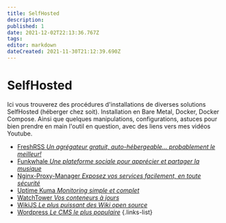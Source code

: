 ```yaml
---
title: SelfHosted
description: 
published: 1
date: 2021-12-02T22:13:36.767Z
tags: 
editor: markdown
dateCreated: 2021-11-30T21:12:39.690Z
---
```


# SelfHosted
Ici vous trouverez des procédures d'installations de diverses solutions SelfHosted (héberger chez soit). Installation en Bare Metal, Docker, Docker Compose. Ainsi que quelques manipulations, configurations, astuces pour bien prendre en main l'outil en question, avec des liens vers mes vidéos Youtube.

- [FreshRSS *Un agrégateur gratuit, auto-hébergeable... probablement le meilleur!*](/SelfHosted/FreshRSS)
- [Funkwhale *Une plateforme sociale pour apprécier et partager la musique*](/SelfHosted/Funkwhale)
- [Nginx-Proxy-Manager *Exposez vos services facilement, en toute sécurité*](/SelfHosted/Nginx-Proxy-Manager)
- [Uptime Kuma *Monitoring simple et complet*](/SelfHosted/Uptime-Kuma)
- [WatchTower *Vos conteneurs à jours*](/SelfHosted/WatchTower)
- [WikiJS *Le plus puissant des Wiki open source*](/SelfHosted/WikiJS)
- [Wordpress *Le CMS le plus populaire*](/SelfHosted/Wordpress)
{.links-list}